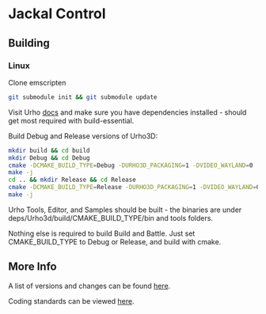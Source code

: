 # Jackal Control

## Building

### Linux
Clone emscripten 

```bash
git submodule init && git submodule update
```

Visit Urho [docs](https://urho3d.io/documentation/HEAD/_building.html) and make sure you have dependencies installed - should get most required with build-essential.

Build Debug and Release versions of Urho3D:

```bash
mkdir build && cd build
mkdir Debug && cd Debug 
cmake -DCMAKE_BUILD_TYPE=Debug -DURHO3D_PACKAGING=1 -DVIDEO_WAYLAND=0 ../..
make -j
cd .. && mkdir Release && cd Release
cmake -DCMAKE_BUILD_TYPE=Release -DURHO3D_PACKAGING=1 -DVIDEO_WAYLAND=0 ../..
make -j
```

Urho Tools, Editor, and Samples should be built - the binaries are under deps/Urho3d/build/CMAKE_BUILD_TYPE/bin and tools folders.

Nothing else is required to build Build and Battle. Just set CMAKE_BUILD_TYPE to Debug or Release, and build with cmake.

## More Info

A list of versions and changes can be found [here](Changelog.md).

Coding standards can be viewed [here](CodingStandards.md).